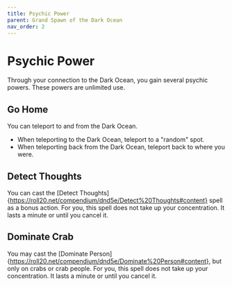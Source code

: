 ```yaml
---
title: Psychic Power
parent: Grand Spawn of the Dark Ocean
nav_order: 2
---
```


# Psychic Power

Through your connection to the Dark Ocean, you gain several psychic powers. These powers are unlimited use.

## Go Home
You can teleport to and from the Dark Ocean. 
* When teleporting to the Dark Ocean, teleport to a "random" spot.
* When teleporting back from the Dark Ocean, teleport back to where you were.

## Detect Thoughts
You can cast the [Detect Thoughts]{https://roll20.net/compendium/dnd5e/Detect%20Thoughts#content} spell as a bonus action. For you, this spell does not take up your concentration. It lasts a minute or until you cancel it.

## Dominate Crab
You may cast the [Dominate Person]{https://roll20.net/compendium/dnd5e/Dominate%20Person#content}, but only on crabs or crab people.
For you, this spell does not take up your concentration. It lasts a minute or until you cancel it. 